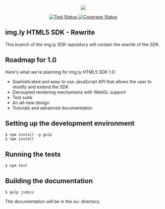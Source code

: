 <p align="center">
  <img src="https://camo.githubusercontent.com/4c4c8d90e242619972a11baa3c33acaaeb9bad00/687474703a2f2f692e696d6775722e636f6d2f666748314852742e706e67" />
</p>
<p align="center">
  <a href="https://travis-ci.org/imgly/imgly-sdk-html5">
    <img src="http://img.shields.io/travis/imgly/imgly-sdk-html5.svg?cb=2" alt="Test Status" />
  </a>
  <a href="https://coveralls.io/r/imgly/imgly-sdk-html5?branch=rewrite">
    <img src="http://img.shields.io/coveralls/imgly/imgly-sdk-html5/rewrite.svg?cb=2" alt="Coverage Status" />
  </a>
</p>

## img.ly HTML5 SDK - Rewrite

This branch of the img.ly SDK repository will contain the rewrite of the SDK.

## Roadmap for 1.0

Here's what we're planning for img.ly HTML5 SDK 1.0:

* Sophisticated and easy to use JavaScript API that allows the user to modify and extend the SDK
* Decoupled rendering mechanisms with WebGL support
* Test suite
* An all-new design
* Tutorials and advanced documentation

## Setting up the development environment

```shell
$ npm install -g gulp
$ npm install
```

## Running the tests

```shell
$ npm test
```

## Building the documentation

```shell
$ gulp jsdocs
```

The documentation will be in the `doc` directory.
